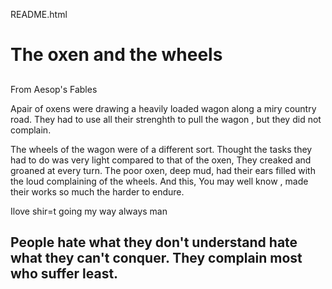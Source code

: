 README.html
<!DOCTYPE HTML>
<html lang="US">
<head>
       <meta charset="UTF-8">

<!--oxWheelsl.html-->

<!-- Note this page has deliberate errors! Please see the text 
     and oxWheelsCorrect.html for a corrected versions.
 --->

</head>
<body>
<title>The oxen,Tiger and the wheels</title>
<h1> The oxen and the wheels
<h2></h1> From Aesop's Fables</h2>

<p>
	Apair of oxens were drawing a heavily loaded wagon along a miry country road.
	They had to use all their strenghth to pull the wagon , but they did not complain.
</p>

<p>
    The wheels of the wagon were of a different sort. Thought the tasks they had to do was very light 
    compared to that of the oxen, They  creaked and groaned at every turn. The poor oxen, deep mud, had their 
    ears filled with the loud complaining of the wheels. And this, You may well know , made their works so much
    the harder to endure.
</p>
Ilove shir=t going my way always man<picture></picture>

<h2>
People hate what they don't understand hate what they can't conquer. They complain most who suffer least.
</h2>

</body>

<body>
	<TITLE> King Mswati the third and his wifes</TITLE>
</body>
</html>  